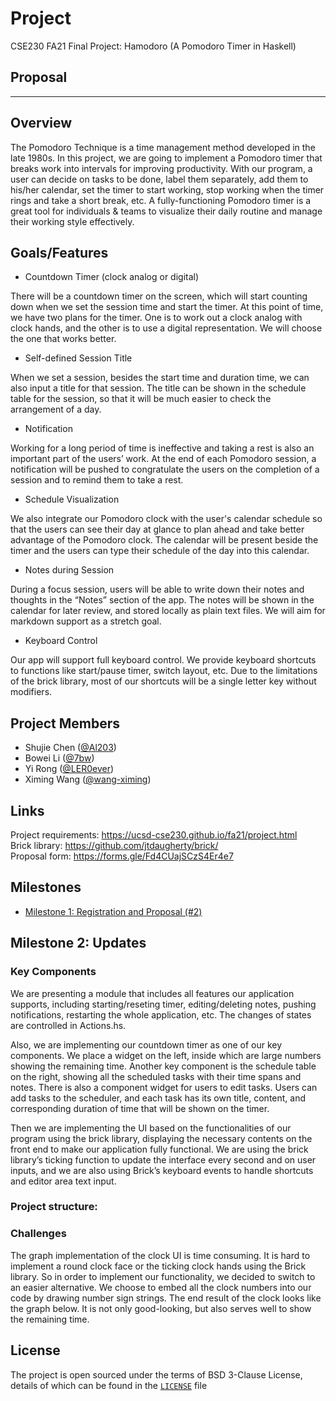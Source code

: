# Project
CSE230 FA21 Final Project: Hamodoro (A Pomodoro Timer in Haskell)

## Proposal


---

## Overview

The Pomodoro Technique is a time management method developed in the late 1980s. In this project, we are going to implement a Pomodoro timer that breaks work into intervals for improving productivity. With our program, a user can decide on tasks to be done, label them separately, add them to his/her calendar, set the timer to start working, stop working when the timer rings and take a short break, etc. A fully-functioning Pomodoro timer is a great tool for individuals & teams to visualize their daily routine and manage their working style effectively.

## Goals/Features

+ Countdown Timer (clock analog or digital)

There will be a countdown timer on the screen, which will start counting down when we set the session time and start the timer. At this point of time, we have two plans for the timer. One is to work out a clock analog with clock hands, and the other is to use a digital representation. We will choose the one that works better.

+ Self-defined Session Title

When we set a session, besides the start time and duration time, we can also input a title for that session. The title can be shown in the schedule table for the session, so that it will be much easier to check the arrangement of a day.

+ Notification

Working for a long period of time is ineffective and taking a rest is also an important part of the users’ work. At the end of each Pomodoro session, a notification will be pushed to congratulate the users on the completion of a session and to remind them to take a rest. 
	
+ Schedule Visualization

We also integrate our Pomodoro clock with the user's calendar schedule so that the users can see their day at glance to plan ahead and take better advantage of the Pomodoro clock. The calendar will be present beside the timer and the users can type their schedule of the day into this calendar. 

+ Notes during Session

During a focus session, users will be able to write down their notes and thoughts in the “Notes” section of the app. The notes will be shown in the calendar for later review, and stored locally as plain text files. We will aim for markdown support as a stretch goal.  

+ Keyboard Control

Our app will support full keyboard control. We provide keyboard shortcuts to functions like start/pause timer, switch layout, etc.  Due to the limitations of the brick library, most of our shortcuts will be a single letter key without modifiers.


## Project Members

- Shujie Chen ([@Al203](https://github.com/Al203))
- Bowei Li ([@7bw](https://github.com/7bw))
- Yi Rong ([@LER0ever](https://github.com/LER0ever))
- Ximing Wang ([@wang-ximing](https://github.com/wang-ximing))

## Links
Project requirements: https://ucsd-cse230.github.io/fa21/project.html  
Brick library: https://github.com/jtdaugherty/brick/  
Proposal form: https://forms.gle/Fd4CUajSCzS4Er4e7  

## Milestones
- [Milestone 1: Registration and Proposal (#2)](https://github.com/CSE230-FA21-Team/Project/issues/2)

## Milestone 2: Updates

### Key Components

We are presenting a module that includes all features our application supports, including starting/reseting timer, editing/deleting notes, pushing notifications, restarting the whole application, etc. The changes of states are controlled in Actions.hs.

Also, we are implementing our countdown timer as one of our key components. We place a widget on the left, inside which are large numbers showing the remaining time. Another key component is the schedule table on the right, showing all the scheduled tasks with their time spans and notes. There is also a component widget for users to edit tasks. Users can add tasks to the scheduler, and each task has its own title, content, and corresponding duration of time that will be shown on the timer.

Then we are implementing the UI based on the functionalities of our program using the brick library, displaying the necessary contents on the front end to make our application fully functional. We are using the brick library’s ticking function to update the interface every second and on user inputs, and we are also using Brick’s keyboard events to handle shortcuts and editor area text input. 

### Project structure:



### Challenges

The graph implementation of the clock UI is time consuming. It is hard to implement a round clock face or the ticking clock hands using the Brick library. So in order to implement our functionality, we decided to switch to an easier alternative. We choose to embed all the clock numbers into our code by drawing number sign strings. The end result of the clock looks like the graph below. It is not only good-looking, but also serves well to show the remaining time.


## License
The project is open sourced under the terms of BSD 3-Clause License, details of which can be found in the [`LICENSE`](LICENSE) file

